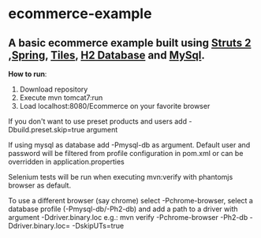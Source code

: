 # ecommerce-example

## A basic ecommerce example built using [Struts 2](http://struts.apache.org/) ,[Spring](https://spring.io/), [Tiles](https://tiles.apache.org/), [H2 Database](http://www.h2database.com) and [MySql](http://www.mysql.com/).
 
 
 
 **How to run**:
  1. Download repository
  2. Execute mvn tomcat7:run
  3. Load localhost:8080/Ecommerce on your favorite browser
  
  If you don't want to use preset products and users add -Dbuild.preset.skip=true argument
  
  If using mysql as database add -Pmysql-db as argument. Default user and password will be filtered from profile 
  configuration in pom.xml or can be overridden in application.properties
  
  Selenium tests will be run when executing mvn:verify with phantomjs browser as default.
  
  To use a different browser (say chrome) select -Pchrome-browser, select a database profile (-Pmysql-db/-Ph2-db)
  and add a path to a driver with argument -Ddriver.binary.loc
  e.g.: mvn verify -Pchrome-browser -Ph2-db -Ddriver.binary.loc=<path to driver> -DskipUTs=true
  
